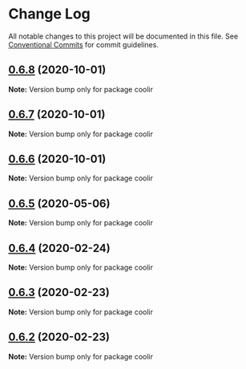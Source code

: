 # Change Log

All notable changes to this project will be documented in this file.
See [Conventional Commits](https://conventionalcommits.org) for commit guidelines.

## [0.6.8](https://github.com/coolir/coolir-cli/compare/coolir@0.6.7...coolir@0.6.8) (2020-10-01)

**Note:** Version bump only for package coolir





## [0.6.7](https://github.com/coolir/coolir-cli/compare/coolir@0.6.6...coolir@0.6.7) (2020-10-01)

**Note:** Version bump only for package coolir





## [0.6.6](https://github.com/coolir/coolir-cli/compare/coolir@0.6.5...coolir@0.6.6) (2020-10-01)

**Note:** Version bump only for package coolir





## [0.6.5](https://github.com/coolir/coolir-cli/compare/coolir@0.6.4...coolir@0.6.5) (2020-05-06)

**Note:** Version bump only for package coolir





## [0.6.4](https://github.com/coolir/coolir-cli/compare/coolir@0.6.3...coolir@0.6.4) (2020-02-24)

**Note:** Version bump only for package coolir





## [0.6.3](https://github.com/coolir/coolir-cli/compare/coolir@0.6.2...coolir@0.6.3) (2020-02-23)

**Note:** Version bump only for package coolir





## [0.6.2](https://github.com/coolir/coolir-cli/compare/coolir@0.6.1...coolir@0.6.2) (2020-02-23)

**Note:** Version bump only for package coolir

